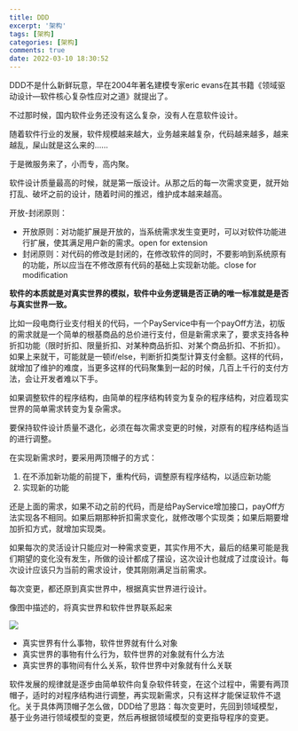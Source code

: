 ```yaml
---
title: DDD
excerpt: '架构'
tags: [架构]
categories: [架构]
comments: true
date: 2022-03-10 18:30:52
---
```


DDD不是什么新鲜玩意，早在2004年著名建模专家eric evans在其书籍《领域驱动设计—软件核心复杂性应对之道》就提出了。

不过那时候，国内软件业务还没有这么复杂，没有人在意软件设计。

随着软件行业的发展，软件规模越来越大，业务越来越复杂，代码越来越多，越来越乱，屎山就是这么来的……

于是微服务来了，小而专，高内聚。

软件设计质量最高的时候，就是第一版设计。从那之后的每一次需求变更，就开始打乱、破坏之前的设计，随着时间的推迟，维护成本越来越高。

开放-封闭原则：
- 开放原则：对功能扩展是开放的，当系统需求发生变更时，可以对软件功能进行扩展，使其满足用户新的需求。open for extension
- 封闭原则：对代码的修改是封闭的，在修改软件的同时，不要影响到系统原有的功能，所以应当在不修改原有代码的基础上实现新功能。close for modification

**软件的本质就是对真实世界的模拟，软件中业务逻辑是否正确的唯一标准就是是否与真实世界一致。**

比如一段电商行业支付相关的代码，一个PayService中有一个payOff方法，初版的需求就是一个简单的根基商品的总价进行支付，但是新需求来了，要求支持各种折扣功能（限时折扣、限量折扣、对某种商品折扣、对某个商品折扣、不折扣）。如果上来就干，可能就是一顿if/else，判断折扣类型计算支付金额。这样的代码，就增加了维护的难度，当更多这样的代码聚集到一起的时候，几百上千行的支付方法，会让开发者难以下手。

如果调整软件的程序结构，由简单的程序结构转变为复杂的程序结构，对应着现实世界的简单需求转变为复杂需求。

要保持软件设计质量不退化，必须在每次需求变更的时候，对原有的程序结构适当的进行调整。

在实现新需求时，要采用两顶帽子的方式：
1. 在不添加新功能的前提下，重构代码，调整原有程序结构，以适应新功能
2. 实现新的功能

还是上面的需求，如果不动之前的代码，而是给PayService增加接口，payOff方法实现各不相同。如果后期那种折扣需求变化，就修改哪个实现类；如果后期要增加折扣方式，就增加实现类。

如果每次的灵活设计只能应对一种需求变更，其实作用不大，最后的结果可能是我们期望的变化没有发生，所做的设计都成了摆设，这次设计也就成了过度设计。每次设计应该只为当前的需求设计，使其刚刚满足当前需求。

每次变更，都还原到真实世界中，根据真实世界进行设计。

像图中描述的，将真实世界和软件世界联系起来

<img src="entity_model.png">

- 真实世界有什么事物，软件世界就有什么对象
- 真实世界的事物有什么行为，软件世界的对象就有什么方法
- 真实世界的事物间有什么关系，软件世界中对象就有什么关联

软件发展的规律就是逐步由简单软件向复杂软件转变，在这个过程中，需要有两顶帽子，适时的对程序结构进行调整，再实现新需求，只有这样才能保证软件不退化。关于具体两顶帽子怎么做，DDD给了思路：每次变更时，先回到领域模型，基于业务进行领域模型的变更，然后再根据领域模型的变更指导程序的变更。